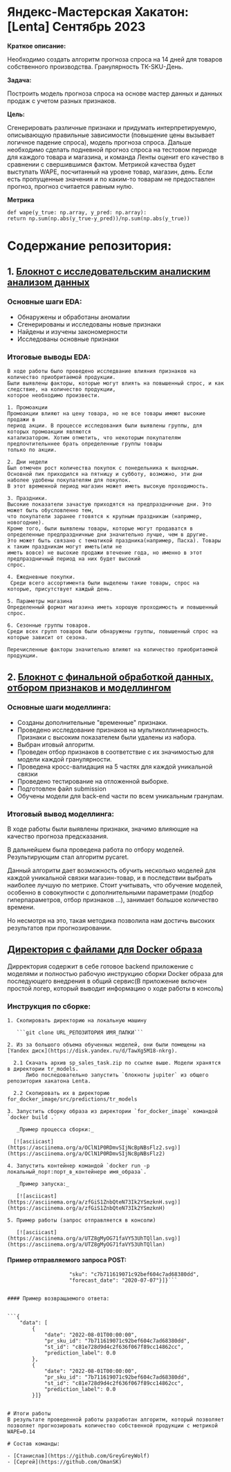# Яндекс-Мастерская Хакатон: [Lenta] Сентябрь 2023

**Краткое описание:**

Необходимо создать алгоритм прогноза спроса на 14 дней для товаров собственного
производства. Гранулярность ТК-SKU-День.

**Задача:**

Построить модель прогноза спроса на основе мастер данных и данных продаж с учетом разных
признаков.

**Цель:**

Сгенерировать различные признаки и придумать интерпретируемую, описывающую правильные
зависимости (повышение цены вызывает логичное падение спроса), модель прогноза спроса.
Дальше необходимо сделать подневной прогноз спроса на тестовом периоде для каждого товара
и магазина, и команда Ленты оценит его качество в сравнении с свершившимся фактом.
Метрикой качества будет выступать WAPE, посчитанный на уровне товар, магазин, день. Если
есть пропущенные значения и по каким-то товарам не предоставлен прогноз, прогноз считается
равным нулю.

**Метрика**
```
def wape(y_true: np.array, y_pred: np.array):
return np.sum(np.abs(y_true-y_pred))/np.sum(np.abs(y_true))
```

# Содержание репозитория:

## 1. [Блокнот с исследовательским аналиским анализом данных](https://github.com/GreyGreyWolf/Hackathons/blob/master/Lenta/lenta_x_hackathon_eda_by_ds_team_17.ipynb)
### Основные шаги EDA:
 - Обнаружены и обработаны аномалии
 - Сгенерированы и исследованы новые признаки
 - Найдены и изучены закономерности
 - Исследованы основные признаки

### Итоговые выводы EDA:

    В ходе работы было проведено исследвание влияния признаков на количество приобритаемой продукции.
    Были выявлены факторы, которые могут влиять на повышенный спрос, и как следствие, на количество продукции,
    которое необходимо произвести.
    
    1. Промоакции
    Промоакции влияют на цену товара, но не все товары имеют высокие продажи в 
    период акции. В процессе исследования были выявлены группы, для которых промоакции являются 
    катализатором. Хотим отметить, что некоторым покупателям предпочтительннее брать определенные группы товары
    только по акции.
    
    2. Дни недели
    Был отмечен рост количества покупок с понедельника к выходным. 
    Основной пик приходился на пятницу и субботу, возможно, эти дни наболее удобены покупателям для покупок.
    В этот временной период магазин может иметь высокую проходимость.
    
    3. Праздники.
    Высокие показатели зачастую приходятся на предпраздничные дни. Это может быть обусловленно тем, 
    что покупатели заранее гтовятся к крупным праздникам (например, новогодние). 
    Кроме того, были выявлены товары, которые могут продаватся в 
    определенные предпраздничные дни значительно лучше, чем в другие. 
    Это может быть связано с тематикой праздника(например, Пасха). Товары к таким праздникам могут иметь(или не 
    иметь вовсе) не высокие продажи втечение года, но именно в этот предпраздничный период на них будет высокий 
    спрос.
    
    4. Ежедневные покупки.
     Среди всего ассортимента были выделены такие товары, спрос на которые, присутствует каждый день.
    
    5. Параметры магазина
    Определенный формат магазина иметь хорошую проходимость и повышенный спрос.
    
    6. Сезонные группы товаров.
    Среди всех групп товаров были обнаружены группы, повышенный спрос на которые зависит от сезона.
    
    Перечисленные факторы значительно влияют на количество приобритаемой продукции.

## 2. [Блокнот с финальной обработкой данных, отбором признаков и моделлингом](https://github.com/GreyGreyWolf/Hackathons/blob/master/Lenta/lenta_x_hackathon_preprocessing_and_modelling_by_ds_team_17.ipynb)

### Основные шаги моделлинга:
 - Созданы дополнительные "временные" признаки.
 - Проведено исследование признаков на мультиколлинеарность. Признаки с высоким показателем были удалены из набора.
 - Выбран итовый алгоритм.
 - Проведен отбор признаков в соответствие с их значимостью для модели каждой гранулярности.
 - Проведена кросс-валидация на 5 частях для каждой уникальной связки
 - Проведено тестирование на отложенной выборке.
 - Подготовлен файл submission
 - Обучены модели для back-end части по всем уникальным гранулам.

### Итоговый вывод моделлинга:

В ходе работы были выявлены признаки, значимо влияющие на качество прогноза предсказания.

В дальнейшем была проведена работа по отбору моделей. Результирующим стал алгоритм pycaret.

Данный алгоритм дает возможность обучить несколько моделей для каждой уникальной связки магазин-товар, и в последствии выбрать наиболее лучшую по метрике. Стоит учитывать, что обучение 
моделей, особенно в совокупности с дополнительными параметрами (подбор гиперпараметров, отбор признаков ...), занимает большое количество времени.

Но несмотря на это, такая методика позволила нам достичь высоких результатов при прогнозировании.

## [Директория с файлами для Docker образа](https://github.com/GreyGreyWolf/Hackathons/tree/master/Lenta)

Дирректория содержит в себе готовое backend приложение с моделями и полностью рабочую инструкцию сборки Docker образа для последующего внедрения 
в общий сервис(В приложение включен простой логер, который выводит информацию о ходе работы в консоль)

### Инструкция по сборке:

	1. Скопировать директорию на локальную машину

	   ```git clone URL_РЕПОЗИТОРИЯ ИМЯ_ПАПКИ```
		
	2. Из за большого объема обученных моделей, они были помещены на [Yandex диск](https://disk.yandex.ru/d/TawXg5M18-nkrg).

	  2.1 Скачать архив sp_sales_task.zip по ссылке выше. Модели хранятся в директории tr_models.
	      Либо последовательно запустить `блокноты jupiter` из общего репозитория хакатона Lenta.
		
	  2.2 Скопировать их в директорию for_docker_image/src/predictions/tr_models

	3. Запустить сборку образа из директории `for_docker_image` командой `docker build .`

   	   _Пример процесса сборки:_

	  [![asciicast](https://asciinema.org/a/OClN1P0RDmvSIjNcBpNBsFlz2.svg)](https://asciinema.org/a/OClN1P0RDmvSIjNcBpNBsFlz2)
	
	4. Запустить контейнер командой `docker run -p локальный_порт:порт_в_контейнере имя_образа`.

	   _Пример запуска:_

	   [![asciicast](https://asciinema.org/a/zfGiS1ZnbQteN73Ik2YSmzknH.svg)](https://asciinema.org/a/zfGiS1ZnbQteN73Ik2YSmzknH)			
	
	5. Пример работы (запрос отправляется в консоли)

	   [![asciicast](https://asciinema.org/a/UTZ8gMyOG71faVY53UhTQllan.svg)](https://asciinema.org/a/UTZ8gMyOG71faVY53UhTQllan)	

#### Пример отправляемого запроса POST:


```{"data": [{"store": "c81e728d9d4c2f636f067f89cc14862c",
                    "sku": "c7b711619071c92bef604c7ad68380dd",
                    "forecast_date": "2020-07-07"}]}```


#### Пример возвращаемого ответа:


```{
    "data": [
        {
            "date": "2022-08-01T00:00:00",
            "pr_sku_id": "7b711619071c92bef604c7ad68380dd",
            "st_id": "c81e728d9d4c2f636f067f89cc14862cc",
            "prediction_label": 0.0
        },
        {
            "date": "2022-08-01T00:00:00",
            "pr_sku_id": "7b711619071c92bef604c7ad68380dd",
            "st_id": "c81e728d9d4c2f636f067f89cc14862cc",
            "prediction_label": 0.0
        }]}
	

# Итоги работы
В результате проведенной работы разработан алгоритм, который позволяет позволяет прогнозировать количество собственной продукции с метрикой WAPE=0.14

# Состав команды:

- [Станислав](https://github.com/GreyGreyWolf)
- [Сергей](https://github.com/OmanSK)
